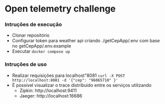 <h1>Open telemetry challenge</h1>

<h3>Intruções de execução</h3>

  - Clonar repositório
  - Configurar token para weather api criando ./getCepApp/.env com base no getCepApp/.env.example
  - Executar `docker compose up`

<h3>Intruções de uso</h3>
  
  - Realizar requisições para localhost"8081 
    `curl -X POST http://localhost:8081 -d '{"cep": "96065710" }'`
  - É possível visualizar o trace distribuido entre os serviços utilizando
    - Zipkin: <a>http://localhost:9411 </a>
    - Jaeger: <a>http://localhost:16686 </a>

